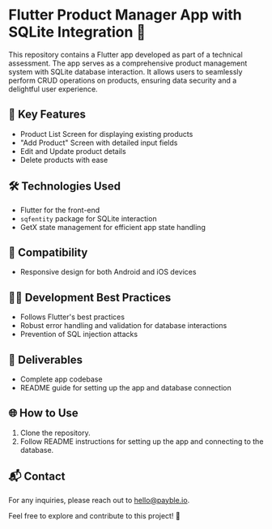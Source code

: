 # Flutter Product Manager App with SQLite Integration 📱

This repository contains a Flutter app developed as part of a technical assessment. The app serves as a comprehensive product management system with SQLite database interaction. It allows users to seamlessly perform CRUD operations on products, ensuring data security and a delightful user experience.

## 🔧 Key Features
- Product List Screen for displaying existing products
- "Add Product" Screen with detailed input fields
- Edit and Update product details
- Delete products with ease

## 🛠 Technologies Used
- Flutter for the front-end
- `sqfentity` package for SQLite interaction
- GetX state management for efficient app state handling

## 📱 Compatibility
- Responsive design for both Android and iOS devices

## 👩‍💻 Development Best Practices
- Follows Flutter's best practices
- Robust error handling and validation for database interactions
- Prevention of SQL injection attacks

## 📘 Deliverables
- Complete app codebase
- README guide for setting up the app and database connection

## 🌐 How to Use
1. Clone the repository.
2. Follow README instructions for setting up the app and connecting to the database.

## 📬 Contact
For any inquiries, please reach out to [hello@payble.io](mailto:georgegoldmanjohn.o@gmail.com).

Feel free to explore and contribute to this project! 🚀
